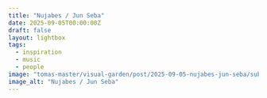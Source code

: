 ```yaml
---
title: "Nujabes / Jun Seba"
date: 2025-09-05T00:00:00Z
draft: false
layout: lightbox
tags:
  - inspiration
  - music
  - people
image: "tomas-master/visual-garden/post/2025-09-05-nujabes-jun-seba/suba-jen-nujabes.jpg"
image_alt: "Nujabes / Jun Seba"
---
```



